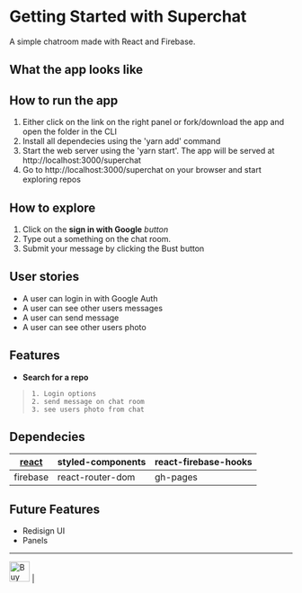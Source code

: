 # Getting Started with Superchat
A simple chatroom made with React and Firebase.

## What the app looks like


## How to run the app
1. Either click on the link on the right panel or fork/download the app and open the folder in the CLI
2. Install all dependecies using the 'yarn add' command
3. Start the web server using the 'yarn start'. The app will be served at http://localhost:3000/superchat
4. Go to http://localhost:3000/superchat on your browser and start exploring repos

## How to explore
1. Click on the **sign in with Google** *button*
2. Type out a something on the chat room.
3. Submit your message by clicking the Bust button

## User stories
- A user can login in with Google Auth
- A user can see other users messages
- A user can send message
- A user can see other users photo

## Features
 - **Search for a repo**
>   
>     1. Login options
>     2. send message on chat room 
>     3. see users photo from chat
    
    
## Dependecies
[react](https://github.com/facebook/react)|styled-components|react-firebase-hooks
---|---|---
firebase|react-router-dom|gh-pages




## Future Features
- Redisign UI
- Panels

---

<a href='https://ko-fi.com/D1D63F21Y' target='_blank'><img height='36' style='border:0px;height:36px;' src='https://cdn.ko-fi.com/cdn/kofi2.png?v=2' border='0' alt='Buy Me a Coffee at ko-fi.com' /></a> | 
 

